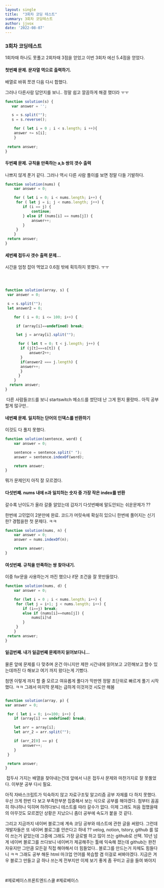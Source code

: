 ```yaml
---
layout: single
title:  "3회차 코딩 테스트"
summary: 3회차 코딩테스트
author: jjvox
date: '2022-08-07'
---
```


<h3> 3회차 코딩테스트 </h3>

 <div>
 <p> 1회차때 하나도 못풀고 2회차때 3점을 얻었고 이번 3회차 에선 5.4점을 얻었다. </p>
 </div>

<div> 
 <h4> 첫번째 문제. 문자열 역으로 출력하기. </h4>
 <p> 배열로 바꿔 쪼갠 다음 다시 합했다. </p>
  <p> 그러나 다른사람 답안지를 보니.. 정말 쉽고 깔끔하게 해결 했더라 ㅜㅜ </p>

```js
function solution(s) {
   var answer = '';   

   s = s.split("");
   s = s.reverse();

	for ( let i = 0 ; i < s.length; i ++){
    answer += s[i];
	}
    
 return answer;
}
```
   

  <div>
  <h4> 두번째 문제. 규칙을 만족하는 a,b 쌍의 갯수 출력 </h4>
    <p> 나쁘지 않게 푼거 같다. 그러나 역시 다른 사람 풀이를 보면 정말 다들 기발하다. </p>

   

```javascript
function solution(nums) {
    var answer = 0;

	for ( let i = 0; i < nums.length; i++) {
   	 for ( let j = i; j < nums.length; j++) {
        if (i == j) {
            continue;
        } else if (nums[i] == nums[j]) {
            answer++;
        } 
     }
	}
 return answer;
}
```


  <div>
      <h4> 세번째 접두사 갯수 출력 문제... </h4>
       <p>시간을 엄청 잡아 먹었고 0.6점 밖에 획득하지 못했다. ㅜㅜ </p>

​      


```javascript

function solution(array, s) {
 var answer = 0;

 s = s.split("");
 let answer2 = 0;

	for ( i = 0; i <= 100; i++) {

   	 if (array[i]==undefined) break;

   	 let j = array[i].split("");

  	  for ( let t = 0; t < j.length; j++) {
       if (j[t]===s[t]) {
           answer2++;
       }     
       if(answer2 === j.length) {
       answer++;
       }
   	  }         
    }
  return answer;
}
```
​    다른 사람들코드를 보니 startswitch 메소드를 썼던데 난 그게 뭔지 몰랐따.. 아직 공부할게 많구만..
​    



  <div>
  <h4> 네번째 문제. 일치하는 단어의 인덱스를 반환하기 </h4>
  <p> 이것도 다 풀지 못했다. </p>

  


```javascript
function solution(sentence, word) {
    var answer = 0;

	sentence = sentence.split(" ");
	answer = sentence.indexOf(word);

	return answer;
}
```
  

  뭐가 문제인지 아직 잘 모르겠다.





  <div>
    <h4> 다섯번째. nums 내에 n과 일치하는 숫자 중 가장 작은 index를 반환</h4>
    <p> 갈수록 난이도가 올라 갈줄 알았는데 갑자기 다섯번째에 말도안되는 쉬운문제가 ?? </p>
    <p> 한번에 고민없이 2분만에 완료. 코드가 머릿속에 확실히 있으니 한번에 풀어지는 신기한? 경험을한 첫 문제다. ㅋㅋ </p>



```javascript
function solution(nums, n) {
    var answer = 0;
	answer = nums.indexOf(n);

	return answer;
}
```

  

  <div>
  <h4> 여섯번째. 규칙을 만족하는 쌍 찾아내기. </h4>
  <p> 이중 for문을 사용하는거 까진 했으나 if문 조건을 잘 못만들었다. </p>




```javascript
function solution(nums, d) {
    var answer = 0;

	for (let i = 0 ; i < nums.length; i++) {
   	 for (let j = i+1; j < nums.length; i++) {
        if (i==j) break;
        else if (nums[i]==nums[j]) {
            nums[i]%d 
      	}
   	 }
	}
 return answer;
}
```



  <div>
    <h4> 일곱번째. 내가 일곱번째 문제까지 읽어보다니... </h4>
    <p> 물론 앞에 문제를 다 맞추며 온건 아니지만 제한 시간내에 읽어보고 고민해보고 할수 있는데까진 다 해보고 여기 까지 왔다는게 기뻤다. </p>
    <p> 첨엔 이렇게 까지 할 줄 모르고 여유롭게 풀다가 막판엔 정말 초단위로 빠르게 풀기 시작 했다. ㅋㅋ 그래서 마지막 문제는 급하게 이것저것 시도만 해봄 </p>


```javascript

function solution(array, p) {
var answer = 0;

 for ( let i = 0; i<=100; i++) {
    if (array[i] == undefined) break;

    let arr = array[i];
    let arr_2 = arr.split("");

    if (arr_2[0] == p) {
        answer++;
    }
 }

 return answer;
}
```

​    접두사 가지는 배열을 찾아내는건데 앞에서 나온 접두사 문제와 마찬가지로 잘 못풀었다. 이부분 공부 다시 필요.





  <div>
    <p>
      아직 자바스크립트가 익숙하지 않고 자료구조및 알고리즘 공부 자체를 다 하지 못했다. 
    우선 크게 한번 다 보고 부족한부분 집중해서 보는 식으로 공부를 해야겠다. 첨부터 꼼꼼히 하나하나 익히며 하려다보니 테스트를 따라 갈수가 없다.
    이제 그래도 처음 접했을때의 아무것도 모르겠던 상황은 지났으니 좀더 공부에 속도가 붙을 것 같다.
  </p>
  <p>
    그리고 지금까지 네이버 블로그에 계속 코딩 공부와 테스트에 관한 글을 써왔다. 그런데 개발자들은 또 네이버 블로그를 안쓴다고 하네 ?? 
    velog, notion, tstory, github 를 많이 쓰는거 같았는데 그중에 그래도 가장 글로벌 하고 많이 쓰는 github로 선택. 
    10년 넘게 네이버 블로그를 쓰다보니 네이버가 제공해주는 툴에 익숙해 졌는데 github는 완전 자유지만 그만큼 모든걸 직접 해야해서 더 힘들었다..
    블로그를 만드는거 자체도 힘들다니 ㅋㅋ 그래도 공부 해둔 html 마크업 언어를 복습할 겸 이걸로 써봐야겠다.
    지금은 겨우 블로그 만들고 글 하나 쓰는게 전부지만 이제 보기 좋게 좀 꾸미고 공을 들여 봐야지 
  </p>
  </div>

​    

#제로베이스프론트엔드스쿨 #제로베이스
